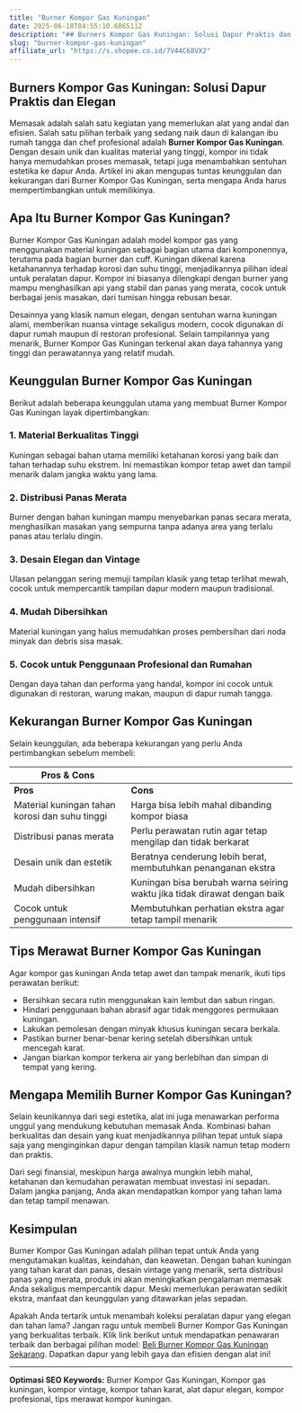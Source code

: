 ```yaml
---
title: "Burner Kompor Gas Kuningan"
date: 2025-06-10T04:55:10.686511Z
description: "## Burners Kompor Gas Kuningan: Solusi Dapur Praktis dan Elegan..."
slug: "burner-kompor-gas-kuningan"
affiliate_url: "https://s.shopee.co.id/7V44C68VX2"
---
```

## Burners Kompor Gas Kuningan: Solusi Dapur Praktis dan Elegan

Memasak adalah salah satu kegiatan yang memerlukan alat yang andal dan efisien. Salah satu pilihan terbaik yang sedang naik daun di kalangan ibu rumah tangga dan chef profesional adalah **Burner Kompor Gas Kuningan**. Dengan desain unik dan kualitas material yang tinggi, kompor ini tidak hanya memudahkan proses memasak, tetapi juga menambahkan sentuhan estetika ke dapur Anda. Artikel ini akan mengupas tuntas keunggulan dan kekurangan dari Burner Kompor Gas Kuningan, serta mengapa Anda harus mempertimbangkan untuk memilikinya.

## Apa Itu Burner Kompor Gas Kuningan?

Burner Kompor Gas Kuningan adalah model kompor gas yang menggunakan material kuningan sebagai bagian utama dari komponennya, terutama pada bagian burner dan cuff. Kuningan dikenal karena ketahanannya terhadap korosi dan suhu tinggi, menjadikannya pilihan ideal untuk peralatan dapur. Kompor ini biasanya dilengkapi dengan burner yang mampu menghasilkan api yang stabil dan panas yang merata, cocok untuk berbagai jenis masakan, dari tumisan hingga rebusan besar.

Desainnya yang klasik namun elegan, dengan sentuhan warna kuningan alami, memberikan nuansa vintage sekaligus modern, cocok digunakan di dapur rumah maupun di restoran profesional. Selain tampilannya yang menarik, Burner Kompor Gas Kuningan terkenal akan daya tahannya yang tinggi dan perawatannya yang relatif mudah.

## Keunggulan Burner Kompor Gas Kuningan

Berikut adalah beberapa keunggulan utama yang membuat Burner Kompor Gas Kuningan layak dipertimbangkan:

### 1. Material Berkualitas Tinggi

Kuningan sebagai bahan utama memiliki ketahanan korosi yang baik dan tahan terhadap suhu ekstrem. Ini memastikan kompor tetap awet dan tampil menarik dalam jangka waktu yang lama.

### 2. Distribusi Panas Merata

Burner dengan bahan kuningan mampu menyebarkan panas secara merata, menghasilkan masakan yang sempurna tanpa adanya area yang terlalu panas atau terlalu dingin.

### 3. Desain Elegan dan Vintage

Ulasan pelanggan sering memuji tampilan klasik yang tetap terlihat mewah, cocok untuk mempercantik tampilan dapur modern maupun tradisional.

### 4. Mudah Dibersihkan

Material kuningan yang halus memudahkan proses pembersihan dari noda minyak dan debris sisa masak.

### 5. Cocok untuk Penggunaan Profesional dan Rumahan

Dengan daya tahan dan performa yang handal, kompor ini cocok untuk digunakan di restoran, warung makan, maupun di dapur rumah tangga.

## Kekurangan Burner Kompor Gas Kuningan

Selain keunggulan, ada beberapa kekurangan yang perlu Anda pertimbangkan sebelum membeli:

| **Pros & Cons**                           |                                                        |
|------------------------------------------|--------------------------------------------------------|
| **Pros**                               | **Cons**                                              |
| Material kuningan tahan korosi dan suhu tinggi | Harga bisa lebih mahal dibanding kompor biasa        |
| Distribusi panas merata                | Perlu perawatan rutin agar tetap mengilap dan tidak berkarat |
| Desain unik dan estetik               | Beratnya cenderung lebih berat, membutuhkan penanganan ekstra |
| Mudah dibersihkan                     | Kuningan bisa berubah warna seiring waktu jika tidak dirawat dengan baik |
| Cocok untuk penggunaan intensif     | Membutuhkan perhatian ekstra agar tetap tampil menarik |

## Tips Merawat Burner Kompor Gas Kuningan

Agar kompor gas kuningan Anda tetap awet dan tampak menarik, ikuti tips perawatan berikut:

- Bersihkan secara rutin menggunakan kain lembut dan sabun ringan.
- Hindari penggunaan bahan abrasif agar tidak menggores permukaan kuningan.
- Lakukan pemolesan dengan minyak khusus kuningan secara berkala.
- Pastikan burner benar-benar kering setelah dibersihkan untuk mencegah karat.
- Jangan biarkan kompor terkena air yang berlebihan dan simpan di tempat yang kering.

## Mengapa Memilih Burner Kompor Gas Kuningan?

Selain keunikannya dari segi estetika, alat ini juga menawarkan performa unggul yang mendukung kebutuhan memasak Anda. Kombinasi bahan berkualitas dan desain yang kuat menjadikannya pilihan tepat untuk siapa saja yang menginginkan dapur dengan tampilan klasik namun tetap modern dan praktis.

Dari segi finansial, meskipun harga awalnya mungkin lebih mahal, ketahanan dan kemudahan perawatan membuat investasi ini sepadan. Dalam jangka panjang, Anda akan mendapatkan kompor yang tahan lama dan tetap tampil menawan.

## Kesimpulan

Burner Kompor Gas Kuningan adalah pilihan tepat untuk Anda yang mengutamakan kualitas, keindahan, dan keawetan. Dengan bahan kuningan yang tahan karat dan panas, desain vintage yang menarik, serta distribusi panas yang merata, produk ini akan meningkatkan pengalaman memasak Anda sekaligus mempercantik dapur. Meski memerlukan perawatan sedikit ekstra, manfaat dan keunggulan yang ditawarkan jelas sepadan.

Apakah Anda tertarik untuk menambah koleksi peralatan dapur yang elegan dan tahan lama? Jangan ragu untuk membeli Burner Kompor Gas Kuningan yang berkualitas terbaik. Klik link berikut untuk mendapatkan penawaran terbaik dan berbagai pilihan model: [Beli Burner Kompor Gas Kuningan Sekarang](https://s.shopee.co.id/7V44C68VX2). Dapatkan dapur yang lebih gaya dan efisien dengan alat ini!

---

**Optimasi SEO Keywords:** Burner Kompor Gas Kuningan, Kompor gas kuningan, kompor vintage, kompor tahan karat, alat dapur elegan, kompor profesional, tips merawat kompor kuningan.